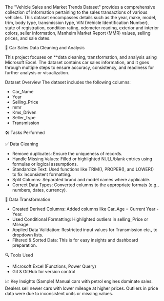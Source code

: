 The "Vehicle Sales and Market Trends Dataset" provides a comprehensive collection of information pertaining to the sales transactions of various vehicles. This dataset encompasses details such as the year, make, model, trim, body type, transmission type, VIN (Vehicle Identification Number), state of registration, condition rating, odometer reading, exterior and interior colors, seller information, Manheim Market Report (MMR) values, selling prices, and sale dates.


🚗 Car Sales Data Cleaning and Analysis

This project focuses on **data cleaning, transformation, and analysis using Microsoft Excel. The dataset contains car sales information, and it goes through multiple steps to ensure accuracy, consistency, and readiness for further analysis or visualization.

 Dataset Overview
The dataset includes the following columns:
- Car_Name
- Year
- Selling_Price
- mmr
- Kms_Driven
- Seller_Type
- Transmission

🛠️ Tasks Performed

✅ Data Cleaning
- Remove duplicates: Ensure the uniqueness of records.
- Handle Missing Values: Filled or highlighted NULL/blank entries using formulas or logical assumptions.
- Standardize Text: Used functions like TRIM(), PROPER(), and LOWER() to fix inconsistent formatting.
- Split Columns: Separated brand and model names where applicable.
- Correct Data Types: Converted columns to the appropriate formats (e.g., numbers, dates, currency).


🔄 Data Transformation
- Created Derived Columns: Added columns like Car_Age = Current Year - Year.
- Used Conditional Formatting: Highlighted outliers in selling_Price or Mileage.
- Applied Data Validation: Restricted input values for Transmission etc., to dropdown lists.
- Filtered & Sorted Data: This is for easy insights and dashboard preparation.



 🔍 Tools Used
- Microsoft Excel (Functions, Power Query)
- Git & GitHub for version control


📈 Key Insights (Sample)
Manual cars with petrol engines dominate sales.
Dealers sell newer cars with lower mileage at higher prices.
Outliers in price data were due to inconsistent units or missing values.

